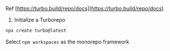 
Ref [https://turbo.build/repo/docs](https://turbo.build/repo/docs)

1. Initialize a Turborepo

```javascript
npx create-turbo@latest
```
 Select `npm workspaces` as the monorepo framework

